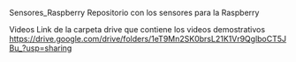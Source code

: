 Sensores_Raspberry
Repositorio con los sensores para la Raspberry

Videos
Link de la carpeta drive que contiene los videos demostrativos
https://drive.google.com/drive/folders/1eT9Mn2SK0brsL21K1Vr9QglboCT5JBu_?usp=sharing
